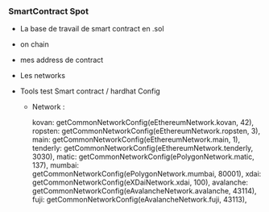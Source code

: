 ### SmartContract Spot

- La base de travail de smart contract en .sol

- on chain 

- mes address de contract

- Les networks 

- Tools test Smart contract / hardhat Config

    -   Network :

        kovan: getCommonNetworkConfig(eEthereumNetwork.kovan, 42),
        ropsten: getCommonNetworkConfig(eEthereumNetwork.ropsten, 3),
        main: getCommonNetworkConfig(eEthereumNetwork.main, 1),
        tenderly: getCommonNetworkConfig(eEthereumNetwork.tenderly, 3030),
        matic: getCommonNetworkConfig(ePolygonNetwork.matic, 137),
        mumbai: getCommonNetworkConfig(ePolygonNetwork.mumbai, 80001),
        xdai: getCommonNetworkConfig(eXDaiNetwork.xdai, 100),
        avalanche: getCommonNetworkConfig(eAvalancheNetwork.avalanche, 43114),
        fuji: getCommonNetworkConfig(eAvalancheNetwork.fuji, 43113),
